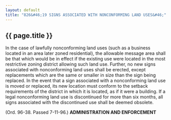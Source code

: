 ---
layout: default 
title: "826&#46;19 SIGNS ASSOCIATED WITH NONCONFORMING LAND USES&#46;"---

{{ page.title }}
----------------

In the case of lawfully nonconforming land uses (such as a business
located in an area later zoned residential), the allowable message area
shall be that which would be in effect if the existing use were located
in the most restrictive zoning district allowing such land use. Further,
no new signs associated with nonconforming land uses shall be erected,
except replacements which are the same or smaller in size than the sign
being replaced. In the event that a sign associated with a nonconforming
land use is moved or replaced, its new location must conform to the
setback requirements of the district in which it is located, as if it
were a building. If a legal nonconforming land use is discontinued for
more than six months, all signs associated with the discontinued use
shall be deemed obsolete.

(Ord. 96-38. Passed 7-11-96.) **ADMINISTRATION AND ENFORCEMENT**
